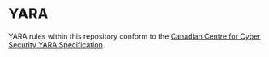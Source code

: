 # YARA
YARA rules within this repository conform to the [Canadian Centre for Cyber Security YARA Specification](https://github.com/CybercentreCanada/CCCS-Yara).